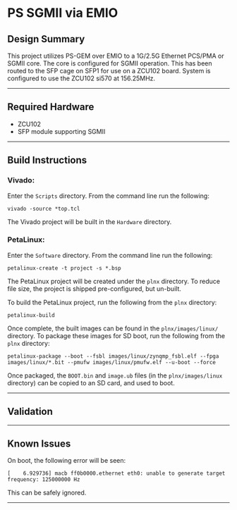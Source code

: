 # PS SGMII via EMIO

## **Design Summary**

This project utilizes PS-GEM over EMIO to a 1G/2.5G Ethernet PCS/PMA or SGMII core. The core is configured for SGMII operation. This has been routed to the SFP cage on SFP1 for use on a ZCU102 board. System is configured to use the ZCU102 si570 at 156.25MHz.

---

## **Required Hardware** 

- ZCU102
- SFP module supporting SGMII

---

## **Build Instructions** 

### **Vivado:**

Enter the `Scripts` directory. From the command line run the following:

`vivado -source *top.tcl`

The Vivado project will be built in the `Hardware` directory.

### **PetaLinux**:

Enter the `Software` directory. From the command line run the following:

`petalinux-create -t project -s *.bsp`

The PetaLinux project will be created under the `plnx` directory. To reduce file size, the project is shipped pre-configured, but un-built.

To build the PetaLinux project, run the following from the `plnx` directory:

`petalinux-build`

Once complete, the built images can be found in the `plnx/images/linux/` directory. To package these images for SD boot, run the following from the `plnx` directory:

`petalinux-package --boot --fsbl images/linux/zynqmp_fsbl.elf --fpga images/linux/*.bit --pmufw images/linux/pmufw.elf --u-boot --force`

Once packaged, the `BOOT.bin` and `image.ub` files (in the `plnx/images/linux` directory) can be copied to an SD card, and used to boot.

---

## **Validation**

---

## **Known Issues**

On boot, the following error will be seen:

`[    6.929736] macb ff0b0000.ethernet eth0: unable to generate target frequency: 125000000 Hz
`

This can be safely ignored. 

---

